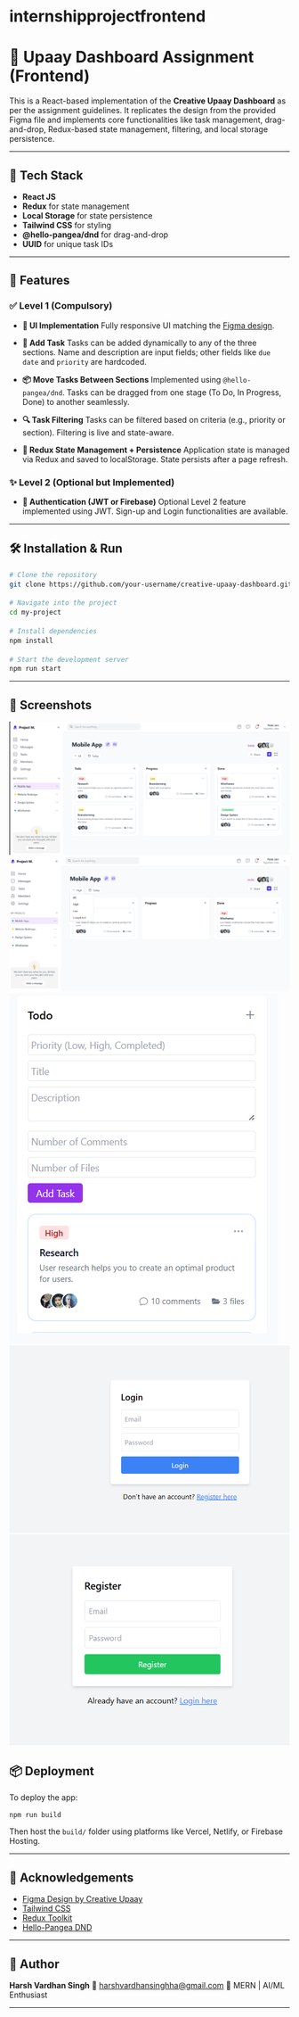 # internshipprojectfrontend
# 🧠 Upaay Dashboard Assignment (Frontend)

This is a React-based implementation of the **Creative Upaay Dashboard** as per the assignment guidelines. It replicates the design from the provided Figma file and implements core functionalities like task management, drag-and-drop, Redux-based state management, filtering, and local storage persistence.

---

## 🔧 Tech Stack

* **React JS**
* **Redux** for state management
* **Local Storage** for state persistence
* **Tailwind CSS** for styling
* **@hello-pangea/dnd** for drag-and-drop
* **UUID** for unique task IDs

---



## 🚀 Features

### ✅ Level 1 (Compulsory)

* **🎨 UI Implementation**
  Fully responsive UI matching the [Figma design](https://www.figma.com/design/2joKVlIEH43PfO9pFfsX51/DASHBOARD-DESIGN-TASK---CREATIVE-UPAAY?node-id=0-1&t=ShcwKcmHcyTqLA5T-1).

* **📝 Add Task**
  Tasks can be added dynamically to any of the three sections. Name and description are input fields; other fields like `due date` and `priority` are hardcoded.

* **📦 Move Tasks Between Sections**
  Implemented using `@hello-pangea/dnd`. Tasks can be dragged from one stage (To Do, In Progress, Done) to another seamlessly.

* **🔍 Task Filtering**
  Tasks can be filtered based on criteria (e.g., priority or section). Filtering is live and state-aware.

* **🧠 Redux State Management + Persistence**
  Application state is managed via Redux and saved to localStorage. State persists after a page refresh.

### ✨ Level 2 (Optional but Implemented)

* **🔐 Authentication (JWT or Firebase)**
  Optional Level 2 feature implemented using JWT. Sign-up and Login functionalities are available.

---


## 🛠️ Installation & Run

```bash
# Clone the repository
git clone https://github.com/your-username/creative-upaay-dashboard.git

# Navigate into the project
cd my-project

# Install dependencies
npm install

# Start the development server
npm run start
```

---

## 📸 Screenshots
![alt text](image.png)
![alt text](image-1.png)
![alt text](image-2.png)
![alt text](image-3.png)
![alt text](image-4.png)
## 📦 Deployment

To deploy the app:

```bash
npm run build
```

Then host the `build/` folder using platforms like Vercel, Netlify, or Firebase Hosting.

---

## 🙌 Acknowledgements

* [Figma Design by Creative Upaay](https://www.figma.com/design/2joKVlIEH43PfO9pFfsX51/DASHBOARD-DESIGN-TASK---CREATIVE-UPAAY?node-id=0-1&t=ShcwKcmHcyTqLA5T-1)
* [Tailwind CSS](https://tailwindcss.com/)
* [Redux Toolkit](https://redux-toolkit.js.org/)
* [Hello-Pangea DND](https://github.com/hello-pangea/dnd)

---

## 👤 Author

**Harsh Vardhan Singh**
📧 [harshvardhansinghha@gmail.com](mailto:harshvardhansinghha@gmail.com)
💼 MERN  | AI/ML Enthusiast

---


